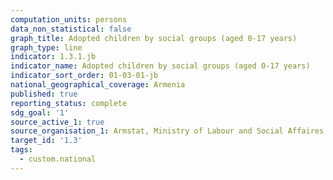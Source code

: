 ```yaml
---
computation_units: persons
data_non_statistical: false
graph_title: Adopted children by social groups (aged 0-17 years)
graph_type: line
indicator: 1.3.1.jb
indicator_name: Adopted children by social groups (aged 0-17 years)
indicator_sort_order: 01-03-01-jb
national_geographical_coverage: Armenia
published: true
reporting_status: complete
sdg_goal: '1'
source_active_1: true
source_organisation_1: Armstat, Ministry of Labour and Social Affaires of RA
target_id: '1.3'
tags:
  - custom.national
---
```

